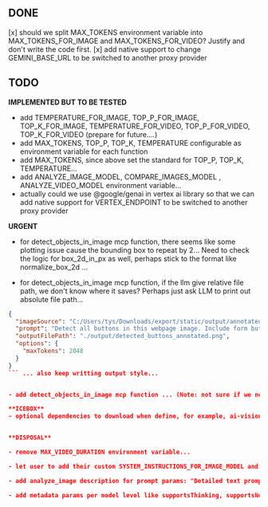## DONE
[x] should we split MAX_TOKENS environment variable into MAX_TOKENS_FOR_IMAGE and MAX_TOKENS_FOR_VIDEO? Justify and don't write the code first.
[x] add native support to change GEMINI_BASE_URL to be switched to another proxy provider

## TODO

**IMPLEMENTED BUT TO BE TESTED**
- add TEMPERATURE_FOR_IMAGE, TOP_P_FOR_IMAGE, TOP_K_FOR_IMAGE, TEMPERATURE_FOR_VIDEO, TOP_P_FOR_VIDEO, TOP_K_FOR_VIDEO (prepare for future....)
- add MAX_TOKENS, TOP_P, TOP_K, TEMPERATURE configurable as environment variable for each function
- add MAX_TOKENS, since above set the standard for TOP_P, TOP_K, TEMPERATURE...
- add ANALYZE_IMAGE_MODEL, COMPARE_IMAGES_MODEL , ANALYZE_VIDEO_MODEL environment variable...
- actually could we use @google/genai in vertex ai library so that we can add native support for VERTEX_ENDPOINT to be switched to another proxy provider

**URGENT**
- for detect_objects_in_image mcp function, there seems like some plotting issue cause the bounding box to repeat by 2... Need to check the logic for box_2d_in_px as well, perhaps stick to the format like normalize_box_2d ...

- for detect_objects_in_image mcp function, if the llm give relative file path, we don't know where it saves? Perhaps just ask LLM to print out absolute file path...
```json
{
  "imageSource": "C:/Users/tys/Downloads/export/static/output/annotated_output.png",
  "prompt": "Detect all buttons in this webpage image. Include form buttons, header/nav buttons, footer buttons, icon-only buttons, and links visually styled as buttons. For each detected button, identify readable label/text if present, provide a bounding box in pixel coordinates (x, y, width, height). Also produce an annotated image marking each detected button.",
  "outputFilePath": "./output/detected_buttons_annotated.png",
  "options": {
    "maxTokens": 2048
  }
}
``` ... also keep writting output style...


- add detect_objects_in_image mcp function ... (Note: not sure if we need to use `sharp` library to output image, i tend not to do so... )

**ICEBOX**
- optional dependencies to download when define, for example, ai-vision-mcp[google] (Reason: a bit hard to manage, currently only two providers so the dependencies not that large yet ...)


**DISPOSAL**

- remove MAX_VIDEO_DURATION environment variable...

- let user to add their custom SYSTEM_INSTRUCTIONS_FOR_IMAGE_MODEL and SYSTEM_INSTRUCTIONS_FOR_VIDEO_MODEL ... (Reason: hard to control the behaviour, for example, somebody may inject harmful prompt?)

- add analyze_image description for prompt params: "Detailed text prompt. If the task is **front-end code replication**, the prompt you provide must be: "Describe in detail the layout structure, color style, main components, and interactive elements of the website in this image to facilitate subsequent code generation by the model." + your additional requirements. \ For **other tasks**, the prompt you provide must clearly describe what to analyze, extract, or understand from the image." (Reason: wait too long for such task to complete, but can try to add `timeout` params to mcp client in future)

- add metadata params per model level like supportsThinking, supportsNoThinking - set thinkingbudget=0 for all models (except gemini 2.5 pro) - (Reason: hard to add another layer `thinking` as I think thinking_budget is not that useful for image analysis - unsure about this...)
